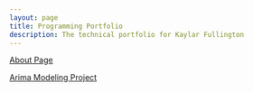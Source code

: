 ```yaml
---
layout: page
title: Programming Portfolio
description: The technical portfolio for Kaylar Fullington
---
```


[About Page](pages/about.md)

[Arima Modeling Project](pages/arima_modeling.md)